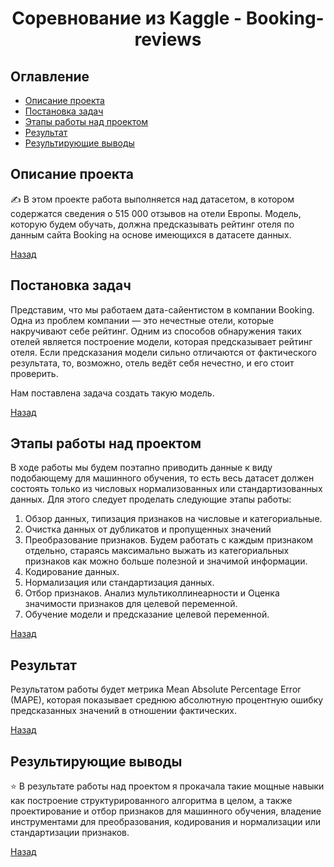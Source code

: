 # <center> Соревнование из Kaggle - Booking-reviews
## Оглавление
- [Описание проекта](#описание-проекта)
- [Постановка задач](#постановка-задач)
- [Этапы работы над проектом](#этапы-работы-над-проектом)
- [Результат](#результат)
- [Результирующие выводы](#результирующие-выводы)

## Описание проекта
✍ В этом проекте работа выполняется над  датасетом, в котором содержатся сведения о 515 000 отзывов на отели Европы. Модель, которую будем обучать, должна предсказывать рейтинг отеля по данным сайта Booking на основе имеющихся в датасете данных. 

[Назад](#оглавление)



## Постановка задач
Представим, что мы работаем дата-сайентистом в компании Booking. Одна из проблем компании — это нечестные отели, которые накручивают себе рейтинг. Одним из способов обнаружения таких отелей является построение модели, которая предсказывает рейтинг отеля. Если предсказания модели сильно отличаются от фактического результата, то, возможно, отель ведёт себя нечестно, и его стоит проверить.

Нам поставлена задача создать такую модель.

[Назад](#оглавление)



## Этапы работы над проектом
В ходе работы мы будем поэтапно приводить данные к виду подобающему для машинного обучения, то есть весь датасет должен состоять только из числовых нормализованных или стандартизованных данных. Для этого следует проделать следующие этапы работы:

1. Обзор данных, типизация признаков на числовые и категориальные.
2. Очистка данных от дубликатов и пропущенных значений
3. Преобразование признаков. Будем работать с каждым признаком отдельно, стараясь максимально выжать из категориальных признаков как можно больше полезной и значимой информации.
4. Кодирование данных.
5. Нормализация или стандартизация данных.
6. Отбор признаков. Анализ мультиколлинеарности и Оценка значимости признаков для целевой переменной.
7. Обучение модели и предсказание целевой переменной.

[Назад](#оглавление)



## Результат

Результатом работы будет метрика Mean Absolute Percentage Error (MAPE), которая показывает среднюю абсолютную процентную ошибку предсказанных значений в отношении фактических.

[Назад](#оглавление)



## Результирующие выводы

⭐ В результате работы над проектом я прокачала такие мощные навыки как построение структурированного алгоритма в целом, а также проектирование и отбор признаков для машинного обучения,  владение  инструментами для преобразования, кодирования и нормализации или стандартизации признаков. 

[Назад](#оглавление)





